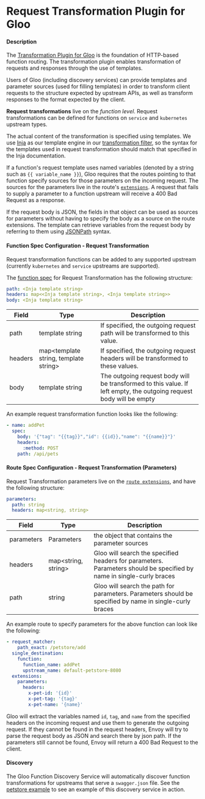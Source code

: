 # Request Transformation Plugin for Gloo


#### Description

The [Transformation Plugin for Gloo](https://github.com/solo-io/gloo-plugins/tree/master/transformation) is the foundation of
HTTP-based function routing. The transformation plugin enables transformation of requests and responses through the use of
templates.

Users of Gloo (including discovery services) can provide templates and parameter sources (used for filling templates)
in order to transform client requests to the structure expected by upstream APIs, as well as transform responses to
the format expected by the client. 

**Request transformations** live on the *function level*. Request transformations can be defined for functions on `service`
and `kubernetes` upstream types. 

The actual content of the transformation is specified using templates. We use [Inja](https://github.com/pantor/inja) 
as our template engine in our [transformation filter](https://github.com/solo-io/envoy-transformation), so the syntax
for the templates used in request transformation should match that specified in the Inja documentation. 

If a function's request template uses named variables (denoted by a string such as `{{ variable_name }}`), Gloo requires that
the routes pointing to that function specify sources for those parameters on the incoming request. The sources for the parameters
live in the route's [`extensions`](../v1/virtualhost.md#Route). A request that fails to supply a parameter to a function
upstream will receive a 400 Bad Request as a response.

If the request body is JSON, the fields in that object can be used as sources for parameters without having to specify 
the body as a source on the route extensions. The template can retrieve variables from the request body by referring to them
using [JSONPath](http://goessner.net/articles/JsonPath/) syntax.  

#### Function Spec Configuration - Request Transformation

Request transformation functions can be added to any supported upstream (currently `kubernetes` and `service` upstreams
are supported).

The [function spec](../v1/upstream.md#Function) for Request Transformation has the following structure:

```yaml
path: <Inja template string>
headers: map<<Inja template string>, <Inja template string>>
body: <Inja template string>
```

| Field | Type |  Description |
| ----- | ---- |  ----------- |
| path | template string | If specified, the outgoing request path will be transformed to this value. |
| headers | map<template string, template string\> | If specified, the outgoing request headers will be transformed to these values. |
| body | template string | The outgoing request body will be transformed to this value. If left empty, the outgoing request body will be empty|

An example request transformation function looks like the following:

```yaml
- name: addPet
  spec:
    body: '{"tag": "{{tag}}","id": {{id}},"name": "{{name}}"}'
    headers:
      :method: POST
    path: /api/pets
``` 


#### Route Spec Configuration - Request Transformation (Parameters)

Request Transformation parameters live on the [`route extensions`](../v1/virtualhost.md#Route), and have the following structure:

```yaml
parameters:
  path: string
  headers: map<string, string>
```
| Field | Type |  Description |
| ----- | ---- |  ----------- |
| parameters | Parameters | the object that contains the parameter sources |
| headers | map<string, string\> | Gloo will search the specified headers for parameters. Parameters should be specified by name in single-curly braces |
| path | string | Gloo will search the path for parameters. Parameters should be specified by name in single-curly braces |

An example route to specify parameters for the above function can look like the following:

```yaml
- request_matcher:
    path_exact: /petstore/add
  single_destination:
    function:
      function_name: addPet
      upstream_name: default-petstore-8080
  extensions:
    parameters:
      headers:
        x-pet-id: '{id}'
        x-pet-tag: '{tag}'
        x-pet-name: '{name}'
```

Gloo will extract the variables named `id`, `tag`, and `name` from the specified headers on the incoming request 
and use them to generate the outgoing request. If they cannot be found in the request headers, Envoy will try to parse
the request body as JSON and search there by json path. If the parameters still cannot be found, Envoy will return a 400
Bad Request to the client.


#### Discovery

The Gloo Function Discovery Service<!--(TODO)--> will automatically discover function transformations for upstreams that
serve a `swagger.json` file. See the [petstore example](../getting_started/kubernetes/1.md) to see an example of 
this discovery service in action.